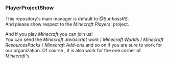 ### PlayerProjectShow
This repository's main manager is default to *@SunbossRS*.  
And please show respect to the *Minecraft Players*' project.  
  
And if you play *Minecraft*,you can join us!  
You can send the *Minecraft Javascript work* / *Minecraft Worlds* / *Minecraft ResourcesPacks* / *Minecraft Add-ons* and so on if you are sure to work for our organization. Of course , it is also work for the one corner of *Minecraft*'s.
